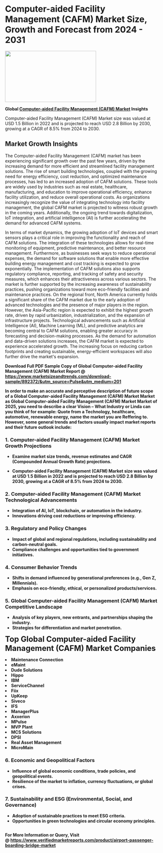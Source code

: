 <H1>Computer-aided Facility Management (CAFM) Market Size, Growth and Forecast from 2024 - 2031</H1><img class="aligncenter size-medium wp-image-584254" src="https://thirdeyenews.in/wp-content/uploads/2024/09/Global-Market-Research-300x168.jpeg" alt="" width="300" height="168" /><p><strong>Global&nbsp;<a href="https://www.marketsizeandtrends.com/download-sample/892372/&amp;utm_source=Pulse&amp;utm_medium=201">Computer-aided Facility Management (CAFM) Market</a> Insights</strong></p><p>Computer-aided Facility Management (CAFM) Market size was valued at USD 1.5 Billion in 2022 and is projected to reach USD 2.8 Billion by 2030, growing at a CAGR of 8.5% from 2024 to 2030.</p><p><h2>Market Growth Insights</h2> <p>The Computer-aided Facility Management (CAFM) market has been experiencing significant growth over the past few years, driven by the increasing demand for more efficient and streamlined facility management solutions. The rise of smart building technologies, coupled with the growing need for energy efficiency, cost reduction, and optimized maintenance processes, has led to an increased adoption of CAFM solutions. These tools are widely used by industries such as real estate, healthcare, manufacturing, and education to improve operational efficiency, enhance facility utilization, and reduce overall operational costs. As organizations increasingly recognize the value of integrating technology into facility management, the global CAFM market is projected to witness robust growth in the coming years. Additionally, the ongoing trend towards digitalization, IoT integration, and artificial intelligence (AI) is further accelerating the demand for advanced CAFM systems.</p> <p><strong></strong></p> <p>In terms of market dynamics, the growing adoption of IoT devices and smart sensors plays a critical role in improving the functionality and reach of CAFM solutions. The integration of these technologies allows for real-time monitoring of equipment, predictive maintenance, and better resource management. Furthermore, as businesses seek ways to reduce operational expenses, the demand for software solutions that enable more effective building energy management and cost tracking is expected to grow exponentially. The implementation of CAFM solutions also supports regulatory compliance, reporting, and tracking of safety and security measures, which enhances their attractiveness across various sectors. The market is further supported by the increasing awareness of sustainability practices, pushing organizations toward more eco-friendly facilities and maintenance practices. On the regional front, North America currently holds a significant share of the CAFM market due to the early adoption of advanced technologies and the presence of major players in the region. However, the Asia-Pacific region is expected to exhibit the highest growth rate, driven by rapid urbanization, industrialization, and the expansion of infrastructure projects. Technological advancements such as Artificial Intelligence (AI), Machine Learning (ML), and predictive analytics are becoming central to CAFM solutions, enabling greater accuracy in forecasting and decision-making processes. As the demand for automation and data-driven solutions increases, the CAFM market is expected to experience accelerated growth. The increasing focus on reducing carbon footprints and creating sustainable, energy-efficient workspaces will also further drive the market's expansion.</p> <p><strong></p><p><span class=""><strong>Download Full PDF Sample Copy of Global Computer-aided Facility Management (CAFM) Market Report</strong> @ <a href="https://www.marketsizeandtrends.com/download-sample/892372/&amp;utm_source=Pulse&amp;utm_medium=201" target="_blank">https://www.marketsizeandtrends.com/download-sample/892372/&amp;utm_source=Pulse&amp;utm_medium=201</a></span></p><p>In order to make an accurate and perceptive description of future scope of a Global&nbsp;Computer-aided Facility Management (CAFM) Market Market as Global&nbsp;Computer-aided Facility Management (CAFM) Market Market of 2025, you need to describe a clear Vision &ndash; What Industry or Linda can you think of for example: Quote from a Technology, healthcare, automotive, renewable energy, name the market you are Reffering to. However, some general trends and factors usually impact market reports and their future outlook include:</p><h3>1.&nbsp;<strong>Computer-aided Facility Management (CAFM) Market Growth Projections</strong></h3><ul><li>Examine market size trends, revenue estimates and CAGR (Compounded Annual Growth Rate) projections.</li><li><p>Computer-aided Facility Management (CAFM) Market size was valued at USD 1.5 Billion in 2022 and is projected to reach USD 2.8 Billion by 2030, growing at a CAGR of 8.5% from 2024 to 2030.</p></li></ul><h3>2.&nbsp;<strong>Computer-aided Facility Management (CAFM) Market Technological Advancements</strong></h3><ul><li>Integration of AI, IoT, blockchain, or automation in the industry.</li><li>Innovations driving cost reductions or improving efficiency.</li></ul><h3>3.&nbsp;<strong>Regulatory and Policy Changes</strong></h3><ul><li>Impact of global and regional regulations, including sustainability and carbon-neutral goals.</li><li>Compliance challenges and opportunities tied to government initiatives.</li></ul><h3>4.&nbsp;<strong>Consumer Behavior Trends</strong></h3><ul><li>Shifts in demand influenced by generational preferences (e.g., Gen Z, Millennials).</li><li>Emphasis on eco-friendly, ethical, or personalized products/services.</li></ul><h3>5.&nbsp;<strong>Global Computer-aided Facility Management (CAFM) Market Competitive Landscape</strong></h3><ul><li>Analysis of key players, new entrants, and partnerships shaping the industry.</li><li>Strategies for differentiation and market penetration.</li></ul><p data-pm-slice="1 1 []"><span style="color: inherit; font-family: inherit; font-size: 25px;">Top Global Computer-aided Facility Management (CAFM) Market Companies</span></p><div class="" data-test-id=""><p><li>Maintenance Connection</li><li> eMaint</li><li> Dude Solutions</li><li> Hippo</li><li> IBM</li><li> ServiceChannel</li><li> Fiix</li><li> UpKeep</li><li> Siveco</li><li> IFS</li><li> ManagerPlus</li><li> Axxerion</li><li> MPulse</li><li> MVP Plant</li><li> MCS Solutions</li><li> DPSI</li><li> Real Asset Management</li><li> MicroMain</li></p></div><h3>6.&nbsp;<strong>Economic and Geopolitical Factors</strong></h3><ul><li>Influence of global economic conditions, trade policies, and geopolitical events.</li><li>Resilience of the market to inflation, currency fluctuations, or global crises.</li></ul><h3>7.&nbsp;<strong>Sustainability and ESG (Environmental, Social, and Governance)</strong></h3><ul><li>Adoption of sustainable practices to meet ESG criteria.</li><li>Opportunities in green technologies and circular economy principles.</li></ul><h2><strong style="font-size: 14px;">For More Information or Query, Visit @&nbsp;</strong><a style="background-color: #ffffff; font-size: 14px;" href="https://www.marketsizeandtrends.com/report/computer-aided-facility-management-cafm-market-/" target="_blank">https://www.verifiedmarketreports.com/product/airport-passenger-boarding-bridge-market</a></h2>
